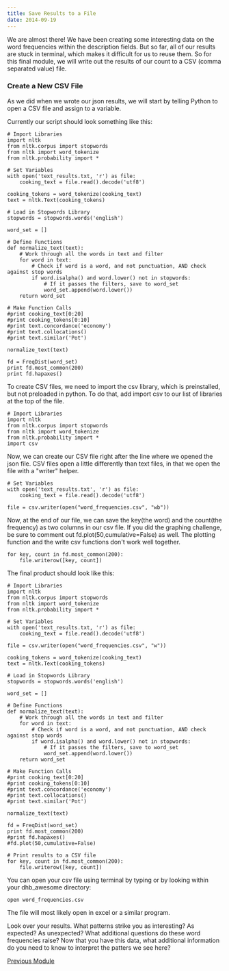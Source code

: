 ```yaml
---
title: Save Results to a File
date: 2014-09-19
---
```


We are almost there! We have been creating some interesting data on the word frequencies within the description fields. But so far, all of our results are stuck in terminal, which makes it difficult for us to reuse them. So for this final module, we will write out the results of our count to a CSV (comma separated value) file.

### Create a New CSV File

As we did when we wrote our json results, we will start by telling Python to open a CSV file and assign to a variable.

Currently our script should look something like this:

    # Import Libraries
    import nltk
    from nltk.corpus import stopwords
    from nltk import word_tokenize
    from nltk.probability import *

    # Set Variables
    with open('text_results.txt, 'r') as file:
        cooking_text = file.read().decode('utf8')

    cooking_tokens = word_tokenize(cooking_text)
    text = nltk.Text(cooking_tokens)
    
    # Load in Stopwords Library
    stopwords = stopwords.words('english')

    word_set = []

    # Define Functions
    def normalize_text(text):
        # Work through all the words in text and filter
        for word in text:
            # Check if word is a word, and not punctuation, AND check against stop words
            if word.isalpha() and word.lower() not in stopwords:
                # If it passes the filters, save to word_set
                word_set.append(word.lower())
        return word_set

    # Make Function Calls
    #print cooking_text[0:20]
    #print cooking_tokens[0:10]
    #print text.concordance('economy')
    #print text.collocations()
    #print text.similar('Pot')

    normalize_text(text)

    fd = FreqDist(word_set)
    print fd.most_common(200)
    print fd.hapaxes()

To create CSV files, we need to import the csv library, which is preinstalled, but not preloaded in python. To do that, add <span class="command">import csv</span> to our list of libraries at the top of the file.

    # Import Libraries
    import nltk
    from nltk.corpus import stopwords
    from nltk import word_tokenize
    from nltk.probability import *
    import csv
   
Now, we can create our CSV file right after the line where we opened the json file. CSV files open a little differently than text files, in that we open the file with a "writer" helper.
    
    # Set Variables
    with open('text_results.txt', 'r') as file:
        cooking_text = file.read().decode('utf8')

    file = csv.writer(open("word_frequencies.csv", "wb"))


Now, at the end of our file, we can save the key(the word) and the count(the frequency) as two columns in our csv file. If you did the graphing challenge, be sure to comment out <span class='command'>fd.plot(50,cumulative=False)</span> as well. The plotting function and the write csv functions don't work well together.

    for key, count in fd.most_common(200):
        file.writerow([key, count])

The final product should look like this:

    # Import Libraries
    import nltk
    from nltk.corpus import stopwords
    from nltk import word_tokenize
    from nltk.probability import *

    # Set Variables
    with open('text_results.txt, 'r') as file:
        cooking_text = file.read().decode('utf8')

    file = csv.writer(open("word_frequencies.csv", "w"))

    cooking_tokens = word_tokenize(cooking_text)
    text = nltk.Text(cooking_tokens)
    
    # Load in Stopwords Library
    stopwords = stopwords.words('english')

    word_set = []

    # Define Functions
    def normalize_text(text):
        # Work through all the words in text and filter
        for word in text:
            # Check if word is a word, and not punctuation, AND check against stop words
            if word.isalpha() and word.lower() not in stopwords:
                # If it passes the filters, save to word_set
                word_set.append(word.lower())
        return word_set

    # Make Function Calls
    #print cooking_text[0:20]
    #print cooking_tokens[0:10]
    #print text.concordance('economy')
    #print text.collocations()
    #print text.similar('Pot')

    normalize_text(text)

    fd = FreqDist(word_set)
    print fd.most_common(200)
    #print fd.hapaxes()
    #fd.plot(50,cumulative=False)

    # Print results to a CSV file
    for key, count in fd.most_common(200):
        file.writerow([key, count])

You can open your csv file using terminal by typing or by looking within your dhb_awesome directory:

    open word_frequencies.csv

The file will most likely open in excel or a similar program. 

Look over your results. What patterns strike you as interesting? As expected? As unexpected? What additional questions do these word frequencies raise? Now that you have this data, what additional information do you need to know to interpret the patters we see here?

<span class="left">[Previous Module](module12.html)</span>